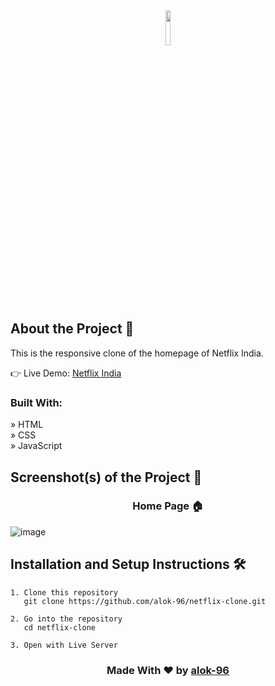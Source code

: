 <div align='center'><img style="width:12%" src='https://github.com/alok-96/netflix-clone/assets/90456532/51358b35-bc9c-4c8e-b2fa-1cfed851c79e'/></div>


## About the Project 📂
This is the responsive clone of the homepage of Netflix India. 

👉 Live Demo:  <a href='https://netflix-clone-alok96.netlify.app/'>Netflix India</a>

### Built With:

» HTML <br />
» CSS <br />
» JavaScript <br />

## Screenshot(s) of the Project 📸
<h3 align='center'>Home Page 🏠</h3>

![image](https://github.com/alok-96/netflix-clone/assets/90456532/23555f0f-98e7-44a7-b625-fcbf7eab8fbc)

## Installation and Setup Instructions 🛠️

```
1. Clone this repository
   git clone https://github.com/alok-96/netflix-clone.git
 
2. Go into the repository
   cd netflix-clone

3. Open with Live Server
```

<h3 align='center'>Made With ❤️ by <a href='https://github.com/alok-96' >alok-96</a></h3>
